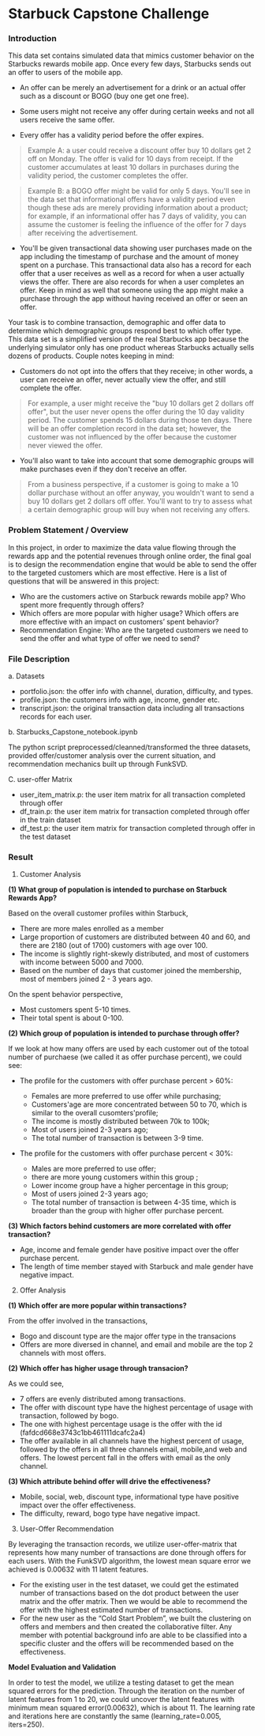 # Starbuck Capstone Challenge

### Introduction

This data set contains simulated data that mimics customer behavior on the Starbucks rewards mobile app. Once every few days, Starbucks sends out an offer to users of the mobile app. 

- An offer can be merely an advertisement for a drink or an actual offer such as a discount or BOGO (buy one get one free). 

- Some users might not receive any offer during certain weeks and not all users receive the same offer.

- Every offer has a validity period before the offer expires. 

> Example A:  a user could receive a discount offer buy 10 dollars get 2 off on Monday. The offer is valid for 10 days from receipt. If the customer accumulates at least 10 dollars in purchases during the validity period, the customer completes the offer.

> Example B:  a BOGO offer might be valid for only 5 days. You'll see in the data set that informational offers have a validity period even though these ads are merely providing information about a product; for example, if an informational offer has 7 days of validity, you can assume the customer is feeling the influence of the offer for 7 days after receiving the advertisement.

- You'll be given transactional data showing user purchases made on the app including the timestamp of purchase and the amount of money spent on a purchase. This transactional data also has a record for each offer that a user receives as well as a record for when a user actually views the offer. There are also records for when a user completes an offer. Keep in mind as well that someone using the app might make a purchase through the app without having received an offer or seen an offer.

Your task is to combine transaction, demographic and offer data to determine which demographic groups respond best to which offer type. This data set is a simplified version of the real Starbucks app because the underlying simulator only has one product whereas Starbucks actually sells dozens of products. Couple notes keeping in mind:
- Customers do not opt into the offers that they receive; in other words, a user can receive an offer, never actually view the offer, and still complete the offer. 
> For example, a user might receive the "buy 10 dollars get 2 dollars off offer", but the user never opens the offer during the 10 day validity period. The customer spends 15 dollars during those ten days. There will be an offer completion record in the data set; however, the customer was not influenced by the offer because the customer never viewed the offer.

- You'll also want to take into account that some demographic groups will make purchases even if they don't receive an offer. 
> From a business perspective, if a customer is going to make a 10 dollar purchase without an offer anyway, you wouldn't want to send a buy 10 dollars get 2 dollars off offer. You'll want to try to assess what a certain demographic group will buy when not receiving any offers.

### Problem Statement / Overview

In this project, in order to maximize the data value flowing through the rewards app and the potential revenues through online order, the final goal is to design the recommendation engine that would be able to send the offer to the targeted customers which are most effective.
Here is a list of questions that will be answered in this project:

- Who are the customers active on Starbuck rewards mobile app? Who spent more frequently through offers?
- Which offers are more popular with higher usage? Which offers are more effective with an impact on customers’ spent behavior?
- Recommendation Engine: Who are the targeted customers we need to send the offer and what type of offer we need to send?

### File Description

a. Datasets

- portfolio.json: the offer info with channel, duration, difficulty, and types.
- profile.json: the customers info with age, income, gender etc.
- transcript.json: the original transaction data including all transactions records for each user.

b. Starbucks_Capstone_notebook.ipynb

The python script preprocessed/cleanned/transformed the three datasets, provided offer/customer analysis over the current situation, and recommendation mechanics built up through FunkSVD.

C. user-offer Matrix

- user_item_matrix.p: the user item matrix for all transaction completed through offer
- df_train.p: the user item matrix for transaction completed through offer in the train dataset
- df_test.p: the user item matrix for transaction completed through offer in the test dataset

### Result

1. Customer Analysis

**(1) What group of population is intended to purchase on Starbuck Rewards App?**

Based on the overall customer profiles within Starbuck,
- There are more males enrolled as a member
- Large proportion of customers are distributed between 40 and 60, and there are 2180 (out of 1700) customers with age over 100.
- The income is slightly right-skewly distributed, and most of customers with income between 5000 and 7000.
- Based on the number of days that customer joined the membership, most of members joined 2 - 3 years ago.

On the spent behavior perspective,
- Most customers spent 5-10 times.
- Their total spent is about 0-100.

**(2) Which group of population is intended to purchase through offer?**

If we look at how many offers are used by each customer out of the totoal number of purchaese (we called it as offer purchase percent), we could see:
- The profile for the customers with offer purchase percent > 60%:
    - Females are more preferred to use offer while purchasing;
    - Customers'age are more concentrated between 50 to 70, which is similar to the overall cusomters'profile;
    - The income is mostly distributed between 70k to 100k;
    - Most of users joined 2-3 years ago;
    - The total number of transaction is between 3-9 time.
    
    
- The profile for the customers with offer purchase percent < 30%:
    - Males are more preferred to use offer;
    - there are more young customers within this group ;
    - Lower income group have a higher percentage in this group;
    - Most of users joined 2-3 years ago;
    - The total number of transaction is between 4-35 time, which is broader than the group with higher offer purchase percent.
    
**(3) Which factors behind customers are more correlated with offer transaction?**

- Age, income and female gender have positive impact over the offer purchase percent.
- The length of time member stayed with Starbuck and male gender have negative impact.

2. Offer Analysis

**(1) Which offer are more popular within transactions?**

From the offer involved in the transactions,
- Bogo and discount type are the major offer type in the transacions
- Offers are more diversed in channel, and email and mobile are the top 2 channels with most offers.

**(2) Which offer has higher usage through transacion?**

As we could see, 
- 7 offers are evenly distributed among transactions.
- The offer with discount type have the highest percentage of usage with transaction, followed by bogo.
- The one with highest percentage usage is the offer with the id (fafdcd668e3743c1bb461111dcafc2a4)
- The offer available in all channels have the highest percent of usage, followed by the offers in  all three channels email, mobile,and web and offers. The lowest percent fall in the offers with email as the only channel.

**(3) Which attribute behind offer will drive the effectiveness?**

- Mobile, social, web, discount type, informational type have positive impact over the offer effectiveness.
- The difficulty, reward, bogo type have negative impact.

3. User-Offer Recommendation 

By leveraging the transaction records, we utilize user-offer-matrix that represents how many number of transactions are done through offers for each users. With the FunkSVD algorithm, the lowest mean square error we achieved is 0.00632 with 11 latent features.  
- For the existing user in the test dataset, we could get the estimated number of transactions based on the dot product between the user matrix and the offer matrix. Then we would be able to recommend the offer with the highest estimated number of transactions.
- For the new user as the “Cold Start Problem”, we built the clustering on offers and members and then created the collaborative filter. Any member with potential background info are able to be classified into a specific cluster and the offers will be recommended based on the effectiveness.

**Model Evaluation and Validation**

In order to test the model, we utilize a testing dataset to get the mean squared errors for the prediction. Through the iteration on the number of latent features from 1 to 20, we could uncover the latent features with minimum mean squared error(0.00632), which is about 11. The learning rate and iterations here are constantly the same (learning_rate=0.005, iters=250).

